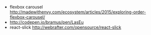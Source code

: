 - flexbox carousel http://madewithenvy.com/ecosystem/articles/2015/exploring-order-flexbox-carousel/
- http://codepen.io/bramus/pen/LasEu
- react-slick http://webrafter.com/opensource/react-slick
